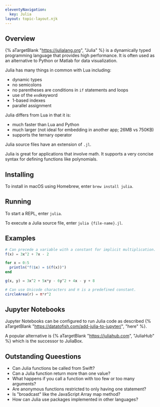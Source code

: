 ```yaml
---
eleventyNavigation:
  key: Julia
layout: topic-layout.njk
---
```


## Overview

{% aTargetBlank "https://julialang.org", "Julia" %} is a
dynamically typed programming language that provides high performance.
It is often used as an alternative to Python or Matlab for data visualization.

Julia has many things in common with Lua including:

- dynamic types
- no semicolons
- no parentheses are conditions in `if` statements and loops
- use of the `end`keyword
- 1-based indexes
- parallel assignment

Julia differs from Lua in that it is:

- much faster than Lua and Python
- much larger (not ideal for embedding in another app; 26MB vs 750KB)
- supports the ternary operator

Julia source files have an extension of `.jl`.

Julia is great for applications that involve math.
It supports a very concise syntax for defining functions like polynomials.

## Installing

To install in macOS using Homebrew, enter `brew install julia`.

## Running

To start a REPL, enter `julia`.

To execute a Julia source file, enter `julia {file-name}.jl`.

## Examples

```julia
# Can precede a variable with a constant for implicit multiplication.
f(x) = 3x^2 + 7x - 2

for x = 0:5
  println("f($x) = $(f(x))")
end

g(x, y) = 3x^2 + 5x*y - 6y^2 + 4x - y + 8

# Can use Unicode characters and π is a predefined constant.
circleArea(r) = π*r^2
```

## Jupyter Notebooks

Jupyter Notebooks can be configured to run Julia code as described
{% aTargetBlank "https://datatofish.com/add-julia-to-jupyter/", "here" %}.

A popular alternative is {% aTargetBlank "https://juliahub.com", "JuliaHub" %}
which is the successor to JuliaBox.

## Outstanding Queestions

- Can Julia functions be called from Swift?
- Can a Julia function return more than one value?
- What happens if you call a function with too few or too many arguments?
- Are anonymous functions restricted to only having one statement?
- Is "broadcast" like the JavaScript Array map method?
- How can Julia use packages implemented in other languages?
